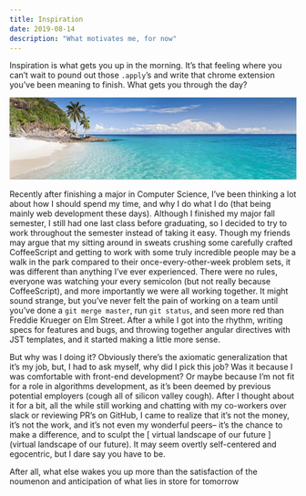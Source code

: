 ```yaml
---
title: Inspiration
date: 2019-08-14
description: "What motivates me, for now"
---
```


Inspiration is what gets you up in the morning. It’s that feeling where you
can’t wait to pound out those `.apply`’s and write that chrome extension you’ve
been meaning to finish. What gets you through the day?


![beach](./beach.jpg)


Recently after finishing a major in Computer Science, I’ve been thinking a lot
about how I should spend my time, and why I do what I do (that being mainly web
development these days). Although I finished my major fall semester, I still had
one last class before graduating, so I decided to try to work throughout the
semester instead of taking it easy. Though my friends may argue that my sitting
around in sweats crushing some carefully crafted CoffeeScript and getting to
work with some truly incredible people may be a walk in the park compared to
their once-every-other-week problem sets, it was different than anything I’ve
ever experienced. There were no rules, everyone was watching your every
semicolon (but not really because CoffeeScript), and more importantly we were
all working together. It might sound strange, but you’ve never felt the pain of
working on a team until you’ve done a `git merge master`, run `git status`, and
seen more red than Freddie Krueger on Elm Street. After a while I got into the
rhythm, writing specs for features and bugs, and throwing together angular
directives with JST templates, and it started making a little more sense.


But why was I doing it? Obviously there’s the axiomatic generalization that it’s
my job, but, I had to ask myself, why did I pick this job? Was it because I was
comfortable with front-end development? Or maybe because I’m not fit for a role
in algorithms development, as it’s been deemed by previous potential employers
(cough all of silicon valley cough). After I thought about it for a bit, all the
while still working and chatting with my co-workers over slack or reviewing PR’s
on GitHub, I came to realize that it’s not the money, it’s not the work, and
it’s not even my wonderful peers– it’s the chance to make a difference, and to
sculpt the [ virtual landscape of our future ](virtual landscape of our
future). It may seem overtly self-centered and egocentric, but I dare say you
have to be.


After all, what else wakes you up more than the satisfaction of the noumenon
and anticipation of what lies in store for tomorrow
